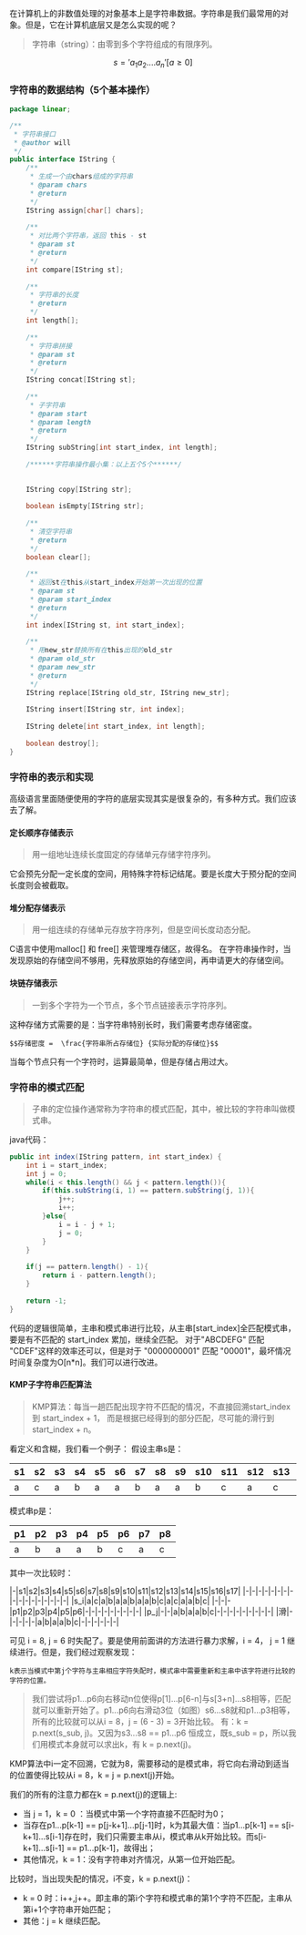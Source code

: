 <!--
author: 刘青
date: 2016-03-17
title: 字符串
tags: 数据结构 线性结构
category: fundation/data_struct
status: publish
summary: 字符串的底层实现
-->
在计算机上的非数值处理的对象基本上是字符串数据。字符串是我们最常用的对象。但是，它在计算机底层又是怎么实现的呢？

> 字符串（string）：由零到多个字符组成的有限序列。

$$s = 'a_1 a_2 .... a_n'  [a≥0]$$

### 字符串的数据结构（5个基本操作）
``` java
package linear;

/**
 * 字符串接口
 * @author will
 */
public interface IString {
	/**
	 * 生成一个由chars组成的字符串
	 * @param chars
	 * @return
	 */
	IString assign[char[] chars];
	
	/**
	 * 对比两个字符串，返回 this - st
	 * @param st
	 * @return
	 */
	int compare[IString st];
	
	/**
	 * 字符串的长度
	 * @return
	 */
	int length[];
	
	/**
	 * 字符串拼接
	 * @param st
	 * @return
	 */
	IString concat[IString st];
	
	/**
	 * 子字符串
	 * @param start
	 * @param length
	 * @return
	 */
	IString subString[int start_index, int length];
	
	/******字符串操作最小集：以上五个5个******/

	
	IString copy[IString str];
	
	boolean isEmpty[IString str];
	
	/**
	 * 清空字符串
	 * @return
	 */
	boolean clear[];
	
	/**
	 * 返回st在this从start_index开始第一次出现的位置
	 * @param st
	 * @param start_index
	 * @return
	 */
	int index[IString st, int start_index];
	
	/**
	 * 用new_str替换所有在this出现的old_str
	 * @param old_str
	 * @param new_str
	 * @return
	 */
	IString replace[IString old_str, IString new_str];
	
	IString insert[IString str, int index]; 
	
	IString delete[int start_index, int length]; 
	
	boolean destroy[];
}
```

### 字符串的表示和实现
高级语言里面随便使用的字符的底层实现其实是很复杂的，有多种方式。我们应该去了解。

#### 定长顺序存储表示
> 用一组地址连续长度固定的存储单元存储字符序列。

它会预先分配一定长度的空间，用特殊字符标记结尾。要是长度大于预分配的空间长度则会被截取。

#### 堆分配存储表示
> 用一组连续的存储单元存放字符序列，但是空间长度动态分配。

C语言中使用malloc[] 和 free[] 来管理堆存储区，故得名。
在字符串操作时，当发现原始的存储空间不够用，先释放原始的存储空间，再申请更大的存储空间。

#### 块链存储表示
> 一到多个字符为一个节点，多个节点链接表示字符序列。

这种存储方式需要的是：当字符串特别长时，我们需要考虑存储密度。

`$$存储密度 =  \frac{字符串所占存储位} {实际分配的存储位}$$`

当每个节点只有一个字符时，运算最简单，但是存储占用过大。


### 字符串的模式匹配

> 子串的定位操作通常称为字符串的模式匹配，其中，被比较的字符串叫做模式串。

java代码：
```java
public int index(IString pattern, int start_index) {
	int i = start_index;
	int j = 0;
	while(i < this.length() && j < pattern.length()){
		if(this.subString(i, 1) == pattern.subString(j, 1)){
			j++;
			i++; 
		}else{
			i = i - j + 1;
			j = 0;
		}
	}
		
	if(j == pattern.length() - 1){
		return i - pattern.length();
	}
		
	return -1;
}
```
代码的逻辑很简单，主串和模式串进行比较，从主串[start_index]全匹配模式串，要是有不匹配的 start_index 累加，继续全匹配。
对于"ABCDEFG" 匹配 "CDEF"这样的效率还可以，但是对于 "0000000001" 匹配 "00001"，最坏情况时间复杂度为O[n*n]。我们可以进行改进。

#### KMP子字符串匹配算法

> KMP算法：每当一趟匹配出现字符不匹配的情况，不直接回溯start_index到 start_index + 1， 而是根据已经得到的部分匹配，尽可能的滑行到 start_index + n。

看定义和含糊，我们看一个例子：
假设主串s是：

|s1|s2|s3|s4|s5|s6|s7|s8|s9|s10|s11|s12|s13|s14|s15|s16|s17|
|- |- |- |- |- |- |- |- |- |-  |-  |-  |-  |-  |-  |-  |-  |
|a|c|a|b|a|a|b|a|a|b|c|a|c|a|a|b|c|

模式串p是：

|p1|p2|p3|p4|p5|p6|p7|p8|
|-|-|-|-|-|-|-|-|
|a|b|a|a|b|c|a|c|

其中一次比较时：

|-|s1|s2|s3|s4|s5|s6|s7|s8|s9|s10|s11|s12|s13|s14|s15|s16|s17|
|-|-|-|-|-|-|-|-|-|-|-|-|-|-|-|-|-|
|s_i|a|c|a|b|a|a|b|a|a|b|c|a|c|a|a|b|c|
|-|-|-|p1|p2|p3|p4|p5|p6|-|-|-|-|-|-|-|-|-|
|p_j|-|-|a|b|a|a|b|c|-|-|-|-|-|-|-|-|-|
|滑|-|-|-|-|-|a|b|a|a|b|c|-|-|-|-|-|-|

可见 i = 8, j = 6 时失配了。要是使用前面讲的方法进行暴力求解，i = 4， j = 1 继续进行。但是，我们经过观察发现：

	k表示当模式中第j个字符与主串相应字符失配时，模式串中需要重新和主串中该字符进行比较的字符的位置。
	
> 我们尝试将p1...p6向右移动n位使得p[1]...p[6-n]与s[3+n]...s8相等，匹配就可以重新开始了。p1...p6向右滑动3位（如图）s6...s8就和p1...p3相等，所有的比较就可以从i = 8，j = (6 - 3) = 3开始比较。
> 有：k = p.next(s_sub, j)。又因为s3...s8  == p1...p6 恒成立，既s_sub = p，所以我们用模式本身就可以求出k，有 k = p.next(j)。

 KMP算法中i一定不回溯，它就为8，需要移动的是模式串，将它向右滑动到适当的位置使得比较从i = 8，k = j = p.next(j)开始。
 
 我们的所有的注意力都在k = p.next(j)的逻辑上:
 - 当 j = 1，k = 0 ：当模式中第一个字符直接不匹配时为0；
 - 当存在p1...p[k-1] == p[j-k+1]...p[j-1]时，k为其最大值：当p1...p[k-1] == s[i-k+1]...s[i-1]存在时，我们只需要主串从i，模式串从k开始比较。而s[i-k+1]...s[i-1] == p1...p[k-1]，故得出；
 - 其他情况，k = 1：没有字符串对齐情况，从第一位开始匹配。


比较时，当出现失配的情况，i不变，k = p.next(j)：
- k = 0 时：i++,j++。即主串的第i个字符和模式串的第1个字符不匹配，主串从第i+1个字符串开始匹配；
- 其他：j = k 继续匹配。

